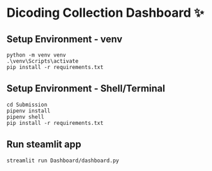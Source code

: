 # Dicoding Collection Dashboard ✨

## Setup Environment - venv
```
python -m venv venv
.\venv\Scripts\activate
pip install -r requirements.txt
```

## Setup Environment - Shell/Terminal
```
cd Submission
pipenv install
pipenv shell
pip install -r requirements.txt
```

## Run steamlit app
```
streamlit run Dashboard/dashboard.py
```
